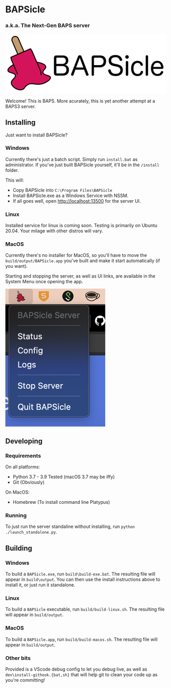# BAPSicle
### a.k.a. The Next-Gen BAPS server

!["BAPSicle logo, a pink melting ice lolly."](docs/images/logo.png "BAPSicle Logo")

Welcome! This is BAPS. More acurately, this is yet another attempt at a BAPS3 server.

## Installing

Just want to install BAPSicle?

### Windows

Currently there's just a batch script. Simply run ``install.bat`` as administrator. If you've just built BAPSicle yourself, it'll be in the ``/install`` folder.

This will:
* Copy BAPSicle into ``C:\Program Files\BAPSicle``
* Install BAPSicle.exe as a Windows Service with NSSM.
* If all goes well, open [http://localhost:13500](localhost:13500) for the server UI.

### Linux

Installed service for linux is coming soon. Testing is primarily on Ubuntu 20.04. Your milage with other distros will vary.

### MacOS

Currently there's no installer for MacOS, so you'll have to move the ``build/output/BAPSicle.app`` you've built and make it start automatically (if you want).

Starting and stopping the server, as well as UI links, are available in the System Menu once opening the app.

!["BAPSicle in the MacOS System Menu"](docs/images/system-menu.png "System Menu")

## Developing

### Requirements

On all platforms:
* Python 3.7 - 3.9 Tested (macOS 3.7 may be iffy)
* Git (Obviously)

On MacOS:
* Homebrew (To install command line Platypus)

### Running
To just run the server standaline without installing, run ``python ./launch_standalone.py``.

## Building

### Windows

To build a ``BAPSicle.exe``, run ``build\build-exe.bat``. The resulting file will appear in ``build\output``. You can then use the install instructions above to install it, or just run it standalone.

### Linux

To build a ``BAPSicle`` executable, run ``build/build-linux.sh``. The resulting file will appear in ``build/output``.

### MacOS

To build a ``BAPSicle.app``, run ``build/build-macos.sh``. The resulting file will appear in ``build/output``.

### Other bits

Provided is a VScode debug config to let you debug live, as well as ``dev\install-githook.{bat,sh}`` that will help git to clean your code up as you're committing!
